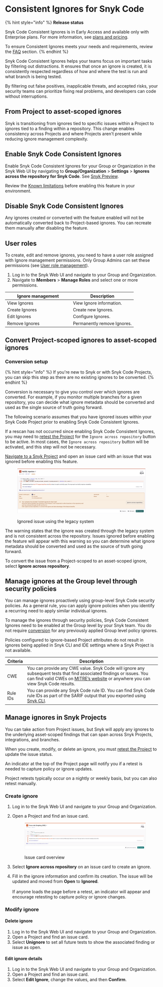 # Consistent Ignores for Snyk Code

{% hint style="info" %}
**Release status**

Snyk Code Consistent Ignores is in Early Access and available only with Enterprise plans. For more information, see [plans and pricing](https://snyk.io/plans/).

To ensure Consistent Ignores meets your needs and requirements, review the [FAQ](consistent-ignores-for-snyk-code-faqs.md) section.
{% endhint %}

Snyk Code Consistent Ignores helps your teams focus on important tasks by filtering out distractions. It ensures that once an ignore is created, it is consistently respected regardless of how and where the test is run and what branch is being tested.&#x20;

By filtering out false positives, inapplicable threats, and accepted risks, your security teams can prioritize fixing real problems, and developers can code without interruptions.&#x20;

## From Project to asset-scoped ignores&#x20;

Snyk is transitioning from ignores tied to specific issues within a Project to ignores tied to a finding within a repository. This change enables consistency across Projects and where Projects aren't present while reducing ignore management complexity.

## Enable Snyk Code Consistent Ignores

Enable Snyk Code Consistent Ignores for your Group or Organization in the Snyk Web UI by navigating to **Group/Organization** > **Settings** > **Ignores across the repository for Snyk Code**. See [Snyk Preview](../../../../snyk-admin/snyk-preview.md).

Review the [Known limitations](known-limitations.md) before enabling this feature in your environment.

## Disable Snyk Code Consistent Ignores

Any ignores created or converted with the feature enabled will not be automatically converted back to Project-based ignores. You can recreate them manually after disabling the feature.

## User roles

To create, edit and remove ignores, you need to have a user role assigned with Ignore management permissions. Only Group Admins can set these permissions (see [User role management](../../../../snyk-admin/user-roles/user-role-management.md)).&#x20;

1. Log in to the Snyk Web UI and navigate to your Group and Organization.
2. Navigate to **Members** > **Manage Roles** and select one or more permissions.

<table><thead><tr><th width="203">Ignore management </th><th>Description</th></tr></thead><tbody><tr><td>View Ignores</td><td>View Ignore information.</td></tr><tr><td>Create Ignores</td><td>Create new Ignores.</td></tr><tr><td>Edit Ignores</td><td>Configure Ignores.</td></tr><tr><td>Remove Ignores</td><td>Permanently remove Ignores.</td></tr></tbody></table>

## Convert Project-scoped ignores to asset-scoped ignores

### Conversion setup

{% hint style="info" %}
If you're new to Snyk or with Snyk Code Projects, you can skip this step as there are no existing ignores to be converted.
{% endhint %}

Conversion is necessary to give you control over which ignores are converted. For example, if you monitor multiple branches for a given repository, you can decide what ignore metadata should be converted and used as the single source of truth going forward.

The following scenario assumes that you have ignored issues within your Snyk Code Project prior to enabling Snyk Code Consistent Ignores.

If a rescan has not occurred since enabling Snyk Code Consistent Ignores, you may need to [retest the Project](../../../../scan-with-snyk/snyk-code/manage-code-vulnerabilities/#retesting-code-repository) for the `Ignore across repository` button to be active. In most cases, the `Ignore across repository` button will be activated, and this step will not be necessary.

[Navigate to a Snyk Project](../../../../snyk-admin/snyk-projects/) and open an issue card with an issue that was ignored before enabling this feature.

<figure><img src="../../../../.gitbook/assets/Ignored-issue-using-legacy-system.png" alt=""><figcaption><p>Ignored issue using the legacy system</p></figcaption></figure>

The warning states that the ignore was created through the legacy system and is not consistent across the repository. Issues ignored before enabling the feature will appear with this warning so you can determine what ignore metadata should be converted and used as the source of truth going forward.&#x20;

To convert the issue from a Project-scoped to an asset-scoped ignore, select **Ignore across repository**.

## Manage ignores at the Group level through security policies

You can manage ignores proactively using group-level Snyk Code security policies. As a general rule, you can apply ignore policies when you identify a recurring need to apply similar individual ignores.&#x20;

To manage the ignores through security policies, Snyk Code Consistent Ignores need to be enabled at the Group level by your Snyk team. You do not require [conversion](./#convert-project-scoped-ignores-to-asset-scoped-ignores) for any previously applied Group level policy ignores.

Policies configured to ignore-based Project attributes do not result in ignores being applied in Snyk CLI and IDE settings where a Snyk Project is not available.

| Criteria | Description                                                                                                                                                                                                                                                      |
| -------- | ---------------------------------------------------------------------------------------------------------------------------------------------------------------------------------------------------------------------------------------------------------------- |
| CWE      | You can provide any CWE value. Snyk Code will ignore any subsequent tests that find associated findings or issues. You can find valid CWEs on [MITRE’s website](https://cwe.mitre.org/data/published/cwe_latest.pdf) or anywhere you can view Snyk Code results. |
| Rule IDs | You can provide any Snyk Code rule ID. You can find Snyk Code rule IDs as part of the SARIF output that you exported using [Snyk CLI](../../../../snyk-cli/).                                                                                                    |

## Manage ignores in Snyk Projects

You can take action from Project issues, but Snyk will apply any ignores to the underlying asset-scoped findings that can span across Snyk Projects, integrations, and branches.

When you create, modify, or delete an ignore, you must [retest the Project](../../../../scan-with-snyk/snyk-code/manage-code-vulnerabilities/#retesting-code-repository) to update the issue status.&#x20;

An indicator at the top of the Project page will notify you if a retest is needed to capture policy or ignore updates.&#x20;

Project retests typically occur on a nightly or weekly basis, but you can also retest manually.

### Create ignore

1. Log in to the Snyk Web UI and navigate to your Group and Organization.
2.  Open a Project and find an issue card.

    <figure><img src="../../../../.gitbook/assets/issue-card-ignore.png" alt=""><figcaption><p>Issue card overview</p></figcaption></figure>
3. Select **Ignore across repository** on an issue card to create an ignore.
4. Fill in the ignore information and confirm its creation. The issue will be updated and moved from **Open** to **Ignored**.\
   \
   If anyone loads the page before a retest, an indicator will appear and encourage retesting to capture policy or ignore changes.

### Modify ignore

#### Delete ignore

1. Log in to the Snyk Web UI and navigate to your Group and Organization.
2. Open a Project and find an issue card.
3. Select **Unignore** to set all future tests to show the associated finding or issue as open.

#### Edit ignore details

1. Log in to the Snyk Web UI and navigate to your Group and Organization.
2. Open a Project and find an issue card.
3. Select **Edit Ignore**, change the values, and then **Confirm**.
